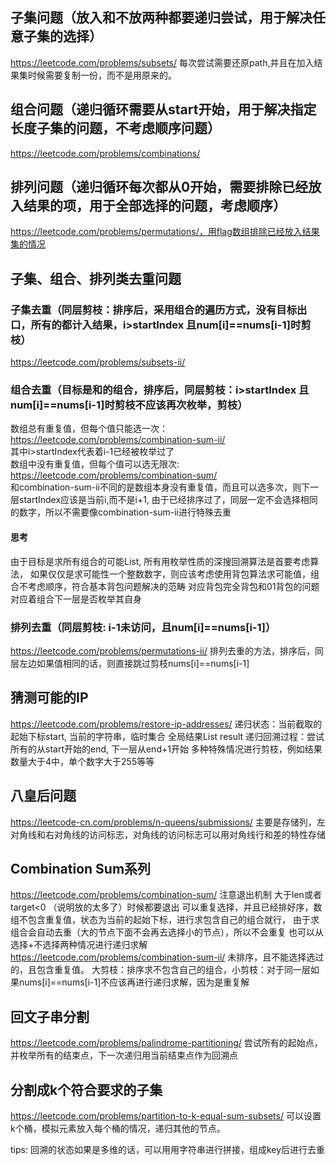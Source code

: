 ## 子集问题（放入和不放两种都要递归尝试，用于解决任意子集的选择）
https://leetcode.com/problems/subsets/
每次尝试需要还原path,并且在加入结果集时候需要复制一份，而不是用原来的。
## 组合问题（递归循环需要从start开始，用于解决指定长度子集的问题，不考虑顺序问题）
https://leetcode.com/problems/combinations/
## 排列问题（递归循环每次都从0开始，需要排除已经放入结果的项，用于全部选择的问题，考虑顺序）
https://leetcode.com/problems/permutations/，用flag数组排除已经放入结果集的情况

## 子集、组合、排列类去重问题
### 子集去重（同层剪枝：排序后，采用组合的遍历方式，没有目标出口，所有的都计入结果，i>startIndex 且num[i]==nums[i-1]时剪枝）
https://leetcode.com/problems/subsets-ii/
### 组合去重（目标是和的组合，排序后，同层剪枝：i>startIndex 且num[i]==nums[i-1]时剪枝不应该再次枚举，剪枝）
数组总有重复值，但每个值只能选一次：https://leetcode.com/problems/combination-sum-ii/<br>
其中i>startIndex代表着i-1已经被枚举过了<br>
数组中没有重复值，但每个值可以选无限次: https://leetcode.com/problems/combination-sum/<br>
和combination-sum-ii不同的是数组本身没有重复值，而且可以选多次，则下一层startIndex应该是当前i,而不是i+1,
由于已经排序过了，同层一定不会选择相同的数字，所以不需要像combination-sum-ii进行特殊去重
#### 思考
由于目标是求所有组合的可能List, 所有用枚举性质的深搜回溯算法是首要考虑算法，
如果仅仅是求可能性一个整数数字，则应该考虑使用背包算法求可能值，组合不考虑顺序，符合基本背包问题解决的范畴
对应背包完全背包和01背包的问题对应着组合下一层是否枚举其自身
### 排列去重（同层剪枝: i-1未访问，且num[i]==nums[i-1]）
https://leetcode.com/problems/permutations-ii/
排列去重的方法，排序后，同层左边如果值相同的话，则直接跳过剪枝nums[i]==nums[i-1]



## 猜测可能的IP
https://leetcode.com/problems/restore-ip-addresses/
递归状态：当前截取的起始下标start, 当前的字符串，临时集合
全局结果List<String> result
递归回溯过程：尝试所有的从start开始的end, 下一层从end+1开始
多种特殊情况进行剪枝，例如结果数量大于4中，单个数字大于255等等

## 八皇后问题
https://leetcode-cn.com/problems/n-queens/submissions/
主要是存储列，左对角线和右对角线的访问标志，对角线的访问标志可以用对角线行和差的特性存储

## Combination Sum系列
https://leetcode.com/problems/combination-sum/
注意退出机制 大于len或者target<0 （说明放的太多了）时候都要退出
可以重复选择，并且已经排好序，数组不包含重复值，状态为当前的起始下标，进行求包含自己的组合就行，
由于求组合会自动去重（大的节点下面不会再去选择小的节点），所以不会重复
也可以从选择+不选择两种情况进行递归求解
https://leetcode.com/problems/combination-sum-ii/
未排序，且不能选择选过的，且包含重复值。
大剪枝：排序求不包含自己的组合，小剪枝：对于同一层如果nums[i]==nums[i-1]不应该再进行递归求解，因为是重复解

## 回文子串分割
https://leetcode.com/problems/palindrome-partitioning/
尝试所有的起始点，并枚举所有的结束点，下一次递归用当前结束点作为回溯点

## 分割成k个符合要求的子集
https://leetcode.com/problems/partition-to-k-equal-sum-subsets/
可以设置k个桶，模拟元素放入每个桶的情况，递归其他的节点。

tips:
回溯的状态如果是多维的话，可以用用字符串进行拼接，组成key后进行去重
